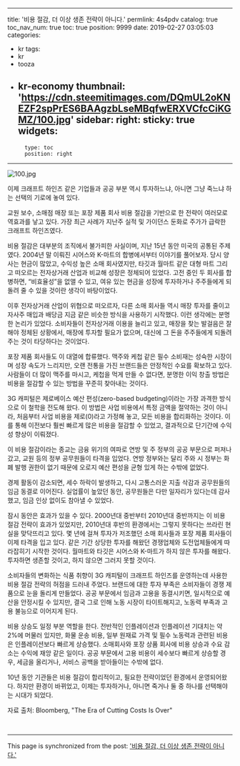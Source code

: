 
---
title: '비용 절감, 더 이상 생존 전략이 아니다.'
permlink: 4s4pdv
catalog: true
toc_nav_num: true
toc: true
position: 9999
date: 2019-02-27 03:05:03
categories:
- kr
tags:
- kr
- tooza
- kr-economy
thumbnail: 'https://cdn.steemitimages.com/DQmUL2oKNEZF2spPrES6BAAgzbLseMBqfwERXVCfcCiKGMZ/100.jpg'
sidebar:
    right:
        sticky: true
widgets:
    -
        type: toc
        position: right
---


![100.jpg](https://cdn.steemitimages.com/DQmUL2oKNEZF2spPrES6BAAgzbLseMBqfwERXVCfcCiKGMZ/100.jpg)

이제 크래프트 하인즈 같은 기업들과 공공 부분 역시 투자하느냐, 아니면 그냥 죽느냐 하는 선택의 기로에 놓여 있다.

교원 보수, 소매점 매장 또는 포장 제품 회사 비용 절감을 기반으로 한 전략이 여러모로 역효과를 낳고 있다. 가장 최근 사례가 지난주 실적 및 가이던스 둔화로 주가가 급락한 크래프트 하인즈였다.

비용 절감은 대부분의 조직에서 불가피한 사실이며, 지난 15년 동안 미국의 공통된 주제였다. 2004년 말 이뤄진 시어스와 K-마트의 합병에서부터 이야기를 풀어보자. 당시 양사는 현금이 많았고, 수익성 높은 소매 회사였지만, 타깃과 월마트 같은 대형 마트 그리고 떠오르는 전자상거래 산업과 비교해 성장은 정체되어 있었다. 고전 중인 두 회사를 합병하면, “비효율성”을 없앨 수 있고, 여유 있는 현금을 성장에 투자하거나 주주들에게 되돌려 줄 수 있을 것이란 생각이 바탕이었다. 

이후 전자상거래 산업이 위협으로 떠오르자, 다른 소매 회사들 역시 매장 투자를 줄이고 자사주 매입과 배당금 지금 같은 비슷한 방식을 사용하기 시작했다. 이런 생각에는 분명한 논리가 있었다. 소비자들이 전자상거래 이용을 늘리고 있고, 매장을 찾는 발걸음은 잘해야 정체된 상황에서, 매장에 투자할 필요가 없으며, 대신에 그 돈을 주주들에게 되돌려 주는 것이 타당하다는 것이었다. 

포장 제품 회사들도 이 대열에 합류했다. 맥주와 케첩 같은 필수 소비재는 성숙한 시장이며 성장 속도가 느리지만, 오랜 전통을 가진 브랜드들은 안정적인 수요를 확보하고 있다. 사람들이 더 많이 맥주를 마시고, 케첩을 먹게 만들 수 없다면, 분명한 이익 창출 방법은 비용을 절감할 수 있는 방법을 꾸준히 찾아내는 것이다. 

3G 캐피털은 제로베이스 예산 편성(zero-based budgeting)이라는 가장 과격한 방식으로 이 철학을 전도해 왔다. 이 방법은 사업 비용에서 특정 금액을 절약하는 것이 아니라, 처음부터 사업 비용을 제로(0)라고 가정해 놓고, 모든 비용을 합리화하는 것이다. 이를 통해 이전보다 훨씬 빠르게 많은 비용을 절감할 수 있었고, 결과적으로 단기간에 수익성 향상이 이뤄졌다.

이 비용 절감이라는 종교는 금융 위기의 여파로 연방 및 주 정부의 공공 부문으로 퍼져나갔고, 교원 등의 정부 공무원들이 타격을 입었다. 연방 정부와는 달리 주와 시 정부는 화폐 발행 권한이 없기 때문에 오로지 예산 편성을 균형 있게 하는 수밖에 없었다.

경제 활동이 감소되면, 세수 하락이 발생하고, 다시 고통스러운 지출 삭감과 공무원들의 임금 동결로 이어진다. 실업률이 높았던 동안, 공무원들은 다만 일자리가 있다는데 감사했고, 임금 인상 없이도 참아낼 수 있었다. 

잠시 동안은 효과가 있을 수 있다. 2000년대 중반부터 2010년대 중반까지는 이 비용 절감 전략이 효과가 있었지만, 2010년대 후반의 환경에서는 그렇지 못하다는 쓰라린 현실을 맞닥뜨리고 있다. 몇 년에 걸쳐 투자가 저조했던 소매 회사들과 포장 제품 회사들이 이제 타격을 입고 있다. 같은 기간 상당한 투자를 해왔던 경쟁업체와 도전업체들에게 따라잡히기 시작한 것이다. 월마트와 타깃은 시어스와 K-마트가 하지 않은 투자를 해왔다. 투자하면 생존할 것이고, 하지 않으면 그러지 못할 것이다.

소비자들의 변화하는 식품 취향이 3G 캐피털이 크래프트 하인즈를 운영하는데 사용한 비용 절감 전략의 허점을 드러내 주었다. 브랜드에 대한 투자 부족은 소비자들이 경쟁 제품으로 눈을 돌리게 만들었다. 공공 부문에서 임금과 고용을 동결시키면, 일시적으로 예산을 안정시킬 수 있지만, 결국 그로 인해 노동 시장이 타이트해지고, 노동력 부족과 고용 불능으로 이어지게 된다. 

비용 상승도 일정 부분 역할을 한다. 전반적인 인플레이션과 인플레이션 기대치는 약 2%에 머물러 있지만, 화물 운송 비용, 일부 원재료 가격 및 필수 노동력과 관련된 비용은 인플레이션보다 빠르게 상승했다. 소매회사와 포장 상품 회사에 비용 상승과 수요 감소는 수익에 재앙 같은 일이다. 공공 부문에서 고용 비용이 세수보다 빠르게 상승할 경우, 세금을 올리거나, 서비스 공백을 받아들이는 수밖에 없다. 

10년 동안 기관들은 비용 절감이 합리적이고, 필요한 전략이었던 환경에서 운영되어왔다. 하지만 환경이 바뀌었고, 이제는 투자하거나, 아니면 죽거나 둘 중 하나를 선택해야는 시대가 되었다.

자료 출처: Bloomberg, "The Era of Cutting Costs Is Over"

​

- - -

This page is synchronized from the post: ['비용 절감, 더 이상 생존 전략이 아니다.'](https://steemit.com/@pius.pius/4s4pdv)

